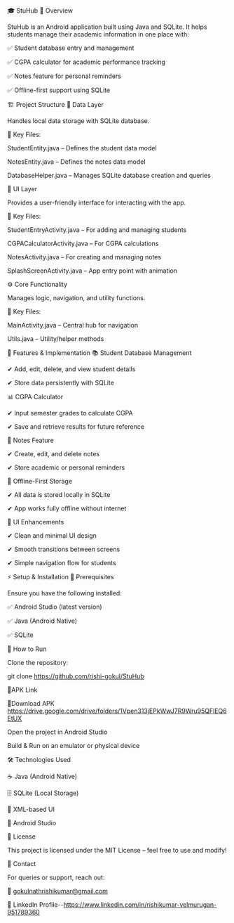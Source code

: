 🎓 StuHub
📖 Overview

StuHub is an Android application built using Java and SQLite.
It helps students manage their academic information in one place with:

✅ Student database entry and management

✅ CGPA calculator for academic performance tracking

✅ Notes feature for personal reminders

✅ Offline-first support using SQLite

🏗️ Project Structure
📂 Data Layer

Handles local data storage with SQLite database.

🔑 Key Files:

StudentEntity.java – Defines the student data model

NotesEntity.java – Defines the notes data model

DatabaseHelper.java – Manages SQLite database creation and queries

🎨 UI Layer

Provides a user-friendly interface for interacting with the app.

🔑 Key Files:

StudentEntryActivity.java – For adding and managing students

CGPACalculatorActivity.java – For CGPA calculations

NotesActivity.java – For creating and managing notes

SplashScreenActivity.java – App entry point with animation

⚙️ Core Functionality

Manages logic, navigation, and utility functions.

🔑 Key Files:

MainActivity.java – Central hub for navigation

Utils.java – Utility/helper methods

🚀 Features & Implementation
📚 Student Database Management

✔ Add, edit, delete, and view student details

✔ Store data persistently with SQLite

📊 CGPA Calculator

✔ Input semester grades to calculate CGPA

✔ Save and retrieve results for future reference

📝 Notes Feature

✔ Create, edit, and delete notes

✔ Store academic or personal reminders

💾 Offline-First Storage

✔ All data is stored locally in SQLite

✔ App works fully offline without internet

🎨 UI Enhancements

✔ Clean and minimal UI design

✔ Smooth transitions between screens

✔ Simple navigation flow for students

⚡ Setup & Installation
🔧 Prerequisites

Ensure you have the following installed:

✅ Android Studio (latest version)

✅ Java (Android Native)

✅ SQLite

📲 How to Run

Clone the repository:

git clone https://github.com/rishi-gokul/StuHub

📜APK Link

🔗Download APK  https://drive.google.com/drive/folders/1Vpen313jEPkWwJ7R9Wru95QFlEQ6EtUX


Open the project in Android Studio

Build & Run on an emulator or physical device

🛠️ Technologies Used

☕ Java (Android Native)

🗄️ SQLite (Local Storage)

🎨 XML-based UI

🧩 Android Studio

📜 License

This project is licensed under the MIT License – feel free to use and modify!

📧 Contact

For queries or support, reach out:

📩 gokulnathrishikumar@gmail.com

🔗 LinkedIn Profile--https://www.linkedin.com/in/rishikumar-velmurugan-951789360
